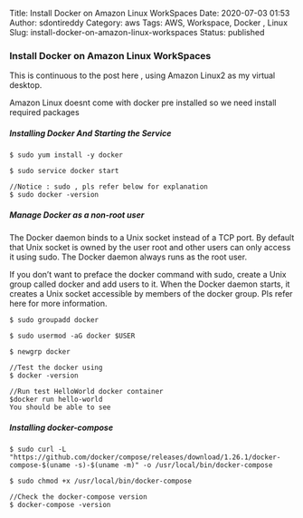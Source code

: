 Title: Install Docker on Amazon Linux WorkSpaces
Date: 2020-07-03 01:53
Author: sdontireddy
Category: aws
Tags: AWS, Workspace, Docker , Linux
Slug: install-docker-on-amazon-linux-workspaces
Status: published


### Install Docker on Amazon Linux WorkSpaces
This is continuous to the post here , using Amazon Linux2 as my virtual desktop.

Amazon Linux doesnt come with docker pre installed so we need install required packages

##### Installing Docker And Starting the Service

```
$ sudo yum install -y docker

$ sudo service docker start

//Notice : sudo , pls refer below for explanation
$ sudo docker -version
```

##### Manage Docker as a non-root user

The Docker daemon binds to a Unix socket instead of a TCP port. By default that Unix socket is owned by the user root and other users can only access it using sudo. The Docker daemon always runs as the root user.

If you don’t want to preface the docker command with sudo, create a Unix group called docker and add users to it. When the Docker daemon starts, it creates a Unix socket accessible by members of the docker group. Pls refer here for more information.

```
$ sudo groupadd docker

$ sudo usermod -aG docker $USER

$ newgrp docker
```

```
//Test the docker using
$ docker -version

//Run test HelloWorld docker container
$docker run hello-world
You should be able to see 
```

##### Installing docker-compose

```
$ sudo curl -L "https://github.com/docker/compose/releases/download/1.26.1/docker-compose-$(uname -s)-$(uname -m)" -o /usr/local/bin/docker-compose

$ sudo chmod +x /usr/local/bin/docker-compose
 
//Check the docker-compose version
$ docker-compose -version
```